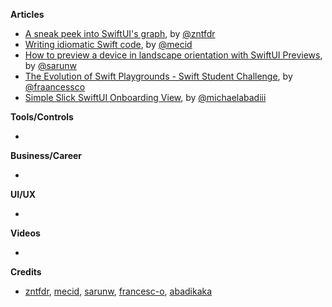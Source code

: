 
**Articles**

* [A sneak peek into SwiftUI's graph](https://www.fivestars.blog/swiftui/swiftui-graph.html), by [@zntfdr](https://twitter.com/zntfdr)
* [Writing idiomatic Swift code](https://swiftwithmajid.com/2021/04/01/writing-idiomatic-swift-code/), by [@mecid](https://twitter.com/mecid)
* [How to preview a device in landscape orientation with SwiftUI Previews](https://sarunw.com/posts/how-to-preview-a-device-in-landscape-orientation-with-swiftui-previews/), by [@sarunw](https://twitter.com/sarunw)
* [The Evolution of Swift Playgrounds - Swift Student Challenge](https://medium.com/swlh/the-evolution-of-swift-playgrounds-39bf168be8f), by [@fraancessco](https://twitter.com/fraancessco)
* [Simple Slick SwiftUI Onboarding View](https://medium.com/geekculture/simple-slick-swiftui-onboarding-view-137369410314?sk=3f625ed5285bb041e0d9fb38f3da6a20), by [@michaelabadiii](https://twitter.com/michaelabadiii)

**Tools/Controls**

* 

**Business/Career**

* 

**UI/UX**

* 

**Videos**

* 

**Credits**

* [zntfdr](https://github.com/zntfdr), [mecid](https://github.com/mecid), [sarunw](https://github.com/sarunw), [francesc-o](https://github.com/francesc-o), [abadikaka](https://github.com/abadikaka)
